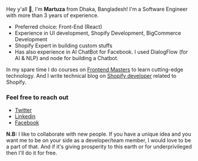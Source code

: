 <!-- ### Hi there 👋 -->

<!--
**martuza-shimul/martuza-shimul** is a ✨ _special_ ✨ repository because its `README.md` (this file) appears on your GitHub profile.

Here are some ideas to get you started:

- 🔭 I’m currently working on ...
- 🌱 I’m currently learning ...
- 👯 I’m looking to collaborate on ...
- 🤔 I’m looking for help with ...
- 💬 Ask me about ...
- 📫 How to reach me: ...
- 😄 Pronouns: ...
- ⚡ Fun fact: ...
-->

Hey y'all 👋, I'm **Martuza** from Dhaka, Bangladesh! I'm a Software Engineer with more than 3 years of experience.

- Preferred choice: Front-End (React)
- Experience in UI development, Shopify Development, BigCommerce Development
- Shopify Expert in building custom stuffs
- Has also experience in AI ChatBot for Facebook. I used DialogFlow (for AI & NLP) and node for building a Chatbot.

In my spare time I do courses on [Frontend Masters](https://frontendmasters.com/) to learn cutting-edge technology. And I write technical blog on [Shopify developer](https://shopifydeveloper.com/blog/) related to Shopify.

### Feel free to reach out

- [Twitter](https://twitter.com/MartuzaShimul)
- [Linkedin](https://www.linkedin.com/in/martuza-shimul/)
- [Facebook](https://www.facebook.com/martuza.shimul)
<!-- - [Resume](https://drive.google.com/file/d/1pdeH6asIiK61X7CBzywAh7BpW1GdSAmx/view?usp=sharing) -->

**N.B:** I like to collaborate with new people. If you have a unique idea and you want me to be on your side as a developer/team member, I would love to be a part of that. And if it's giving prosperity to this earth or for underprivileged then I'll do it for free.
